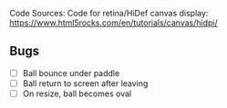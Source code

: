 Code Sources:
Code for retina/HiDef canvas display: https://www.html5rocks.com/en/tutorials/canvas/hidpi/ 

## Bugs
-[ ] Ball bounce under paddle
-[ ] Ball return to screen after leaving
-[ ] On resize, ball becomes oval